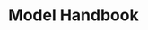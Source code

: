 ---
title: Model Handbook
category: Info
category_slug: info
image: images/model_handbook_cover.jpeg
redirect_from:
    - content/model-handbook

full_image: images/model_handbook_cover.jpeg

description1:
    enable: true
    title: ""
    text: "<h1>Contents</h1>
<style>
      table,
      th,
      td {
        padding: 10px;
        border: 1px solid;
        border-collapse: collapse;
      }
    </style>
<ul>
<li><a href=#links>Useful Links</a></li>
<li><a href=#dates>Key Dates</a></li>
<li><a href=#fundraising>Fundraising</a></li>
<li><a href=#people>People</a></li>
</ul>
<hr>
<h1><a name=links>Links</a></h1>
<ul>
<li><a href=https://www.haloproject.org.uk/>The Halo Project</a></li>
<li><a href=https://www.justgiving.com/page/jscfs2024/>JSCFS Just Giving</a></li>
<li><a href=/calendars/>Events Calendar</a></li>
</ul>
<hr>
<h1><a name=dates>Key Dates</a></h1>
<table>
<thead>
<tr>
<th>Date</th>
<th>Details</th>
</tr>
</thead>
<tbody><tr>
<td>10th June</td>
<td>JSCFS Night 1 - DARC</td>
</tr>
<tr>
<td>11th June</td>
<td>JSCFS Night 2 - DARC</td>
</tr>
</tbody></table>
<hr>
<h1><a name=fundraising>Fundraising</a></h1>
<p>Model fundraising is an important part of our fundraising effort. The main beauty of this being it can get donations from people outside of John Snow and Durham. </p>
<p>We want you to have fun with this, so please don&#39;t feel pressured. Any strange and weird idea can be welcomed.</p>
<h3>How much do I need to raise?</h3>
<p>Due to the growth of the fashion show this year we are asking models to aim to <strong>£100</strong> each.</p>
<h3>When do I need to do this by?</h3>
<p>Ermm, whenever suits you really. We may as you to move some events around but can cross that bridge if it happens. Any month-long type things can happen in June and finish after the main shows if needed.</p>
<h3>Do I have to do this individually?</h3>
<p>No! You can do it individually, in pairs, as a group or a mixture of any of them.</p>
<h3>Can JSCFS Exec help?</h3>
<p>We can! If you have an idea that you are struggling to get off the ground or need help with planning/sponsorship please get in touch.</p>
<h3>How do I collect money?</h3>
<p>This can either be collected through our <a href=https://www.justgiving.com/page/jscfs2024/>Just Giving</a> page or you can set up your own. If you are setting up your own please make sure we are aware so we can include your hard work in our final total.</p>
<h3>Should I run my idea past the exec?</h3>
<p>Please do! Use <a href=https://forms.gle/pbisfe135vuDEjsS8/>this form</a> to submit what are you are going to be doing.</p>
<h3>Have you got any examples/ideas?</h3>
<ul>
<li><a href=https://www.instagram.com/jscfs_500kinmay/>500k in May</a></li>
<li>Running a charity Vinted shop</li>
<li>Charity darts league</li>
<li>24 hour matches</li>
<li>Pestering friends and family</li>
</ul>
<h3>Should I update my Facebook profile picture?</h3>
<p>Shortly we will be asking you to do this. We are just waiting for February pay day as we feel we&#39;ll get more people donating. Stay tuned for more info.</p>
<hr>
<h1><a name=people>People</a></h1>
<table cellpadding=10>
<thead>
<tr>
<th>Positon</th>
<th>Name</th>
</tr>
</thead>
<tbody><tr>
<td>President</td>
<td>Max Roulstone</td>
</tr>
<tr>
<td>Creative VP</td>
<td>Chloe Jackson</td>
</tr>
<tr>
<td>Logistic VP</td>
<td>Bel Butterworth</td>
</tr>
<tr>
<td>Stage Director</td>
<td>Faith Ajayi</td>
</tr>
<tr>
<td>Head of Fashion</td>
<td>Emily Palmer</td>
</tr>
<tr>
<td>Treasurer</td>
<td>Matthew Walsh</td>
</tr>
<tr>
<td>Sponsorship Team</td>
<td>Anika Pittal, Geo Shah</td>
</tr>
<tr>
<td>Events Coordinator</td>
<td>Mabli Watson</td>
</tr>
<tr>
<td>Head of Photography</td>
<td>Louis De Robert Hautequere</td>
</tr>
<tr>
<td>Media Team</td>
<td>Mezie Agu, Caitlin Smith</td>
</tr>
</tbody></table>
"
---